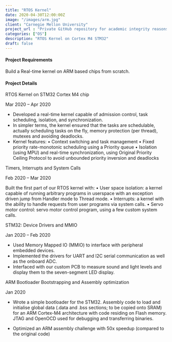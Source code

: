 ```yaml
---
title: "RTOS Kernel"
date: 2020-04-30T12:00:00Z
image: "/images/arm.jpg"
client: "Carnegie Mellon University"
project_url : "Private GitHub repository for academic integrity reasons"
categories: ["OS"]
description: "RTOS Kernel on Cortex M4 STM32"
draft: false
---
```


#### Project Requirements

Build a Real-time kernel on ARM based chips from scratch.


#### Project Details

RTOS Kernel on STM32 Cortex M4 chip

Mar 2020 – Apr 2020

- Developed a real-time kernel capable of admission control, task scheduling, isolation, and synchronization.
- In simpler terms, the kernel ensured that the tasks are schedulable, actually scheduling tasks on the fly, memory protection (per thread), mutexes and avoiding deadlocks.
- Kernel features:
• Context switching and task management
• Fixed priority rate-monotonic scheduling using a Priority queue
• Isolation (using MPU) and real-time synchronization, using Original Priority Ceiling Protocol to avoid unbounded priority inversion and deadlocks 


Timers, Interrupts and System Calls

Feb 2020 – Mar 2020

Built the first part of our RTOS kernel with:
• User space isolation: a kernel capable of running arbitrary programs in userspace with an exception driven jump from Handler mode to Thread mode.
• Interrupts: a kernel with the ability to handle requests from user programs via system calls.
• Servo motor control: servo motor control program, using a few custom system calls. 


STM32: Device Drivers and MMIO

Jan 2020 – Feb 2020

- Used Memory Mapped IO (MMIO) to interface with peripheral embedded devices.
- Implemented the drivers for UART and I2C serial communication as well as the onboard ADC.
- Interfaced with our custom PCB to measure sound and light levels and display them to the seven-segment LED display. 


ARM Bootloader Bootstrapping and Assembly optimization

Jan 2020

- Wrote a simple bootloader for the STM32. Assembly code to load and initialise global data (.data and .bss sections; to be copied onto SRAM) for an ARM Cortex-M4 architecture with code residing on Flash memory. JTAG and OpenOCD used for debugging and transferring binaries.

- Optimized an ARM assembly challenge with 50x speedup (compared to the original code) 
